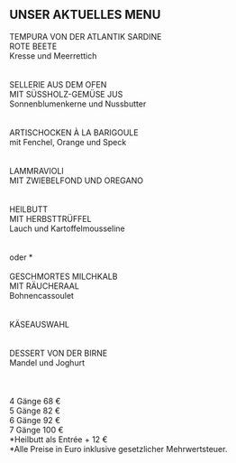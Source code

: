## UNSER AKTUELLES MENU


TEMPURA VON DER ATLANTIK SARDINE  
ROTE BEETE  
Kresse und Meerrettich  
<br><br>
SELLERIE AUS DEM OFEN  
MIT SÜSSHOLZ-GEMÜSE JUS  
Sonnenblumenkerne und Nussbutter  
<br><br>
ARTISCHOCKEN À LA BARIGOULE  
mit Fenchel, Orange und Speck  
<br><br>
LAMMRAVIOLI  
MIT ZWIEBELFOND UND OREGANO  
<br><br>
HEILBUTT  
MIT HERBSTTRÜFFEL  
Lauch und Kartoffelmousseline  
<br><br>
oder *
<br><br>
GESCHMORTES MILCHKALB  
MIT RÄUCHERAAL   
Bohnencassoulet  
<br><br>
KÄSEAUSWAHL  
<br><br>
DESSERT VON DER BIRNE  
Mandel und Joghurt  
<br>
<br>
<br>
4 Gänge 68 €  
5 Gänge 82 €  
6 Gänge 92 €  
7 Gänge 100 €
<br>
*Heilbutt als Entrée + 12 €  
\*Alle Preise in Euro inklusive gesetzlicher Mehrwertsteuer.


